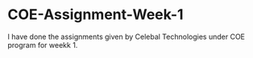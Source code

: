 # COE-Assignment-Week-1
I have done the assignments given by Celebal Technologies under COE program for weekk 1.
